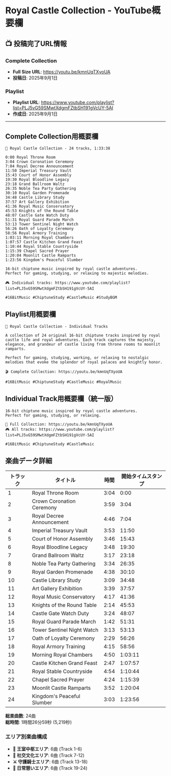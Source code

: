 # Royal Castle Collection - YouTube概要欄

## 📺 投稿完了URL情報

### Complete Collection
- **Full Size URL**: https://youtu.be/kmnUqTXyoUA
- **投稿日**: 2025年9月1日

### Playlist
- **Playlist URL**: https://www.youtube.com/playlist?list=PLJ5vG59SMwtXdgmFZtbSH191gVcUY-5AI
- **作成日**: 2025年9月1日

---

## Complete Collection用概要欄

```
🎵 Royal Castle Collection - 24 tracks, 1:33:38

0:00 Royal Throne Room
3:04 Crown Coronation Ceremony
7:04 Royal Decree Announcement
11:50 Imperial Treasury Vault
15:43 Court of Honor Assembly
19:30 Royal Bloodline Legacy
23:18 Grand Ballroom Waltz
26:35 Noble Tea Party Gathering
30:10 Royal Garden Promenade
34:48 Castle Library Study
37:57 Art Gallery Exhibition
41:36 Royal Music Conservatory
45:53 Knights of the Round Table
48:07 Castle Gate Watch Duty
51:31 Royal Guard Parade March
53:13 Tower Sentinel Night Watch
56:26 Oath of Loyalty Ceremony
58:56 Royal Armory Training
1:03:11 Morning Royal Chambers
1:07:57 Castle Kitchen Grand Feast
1:10:44 Royal Stable Countryside
1:15:39 Chapel Sacred Prayer
1:20:04 Moonlit Castle Ramparts
1:23:56 Kingdom's Peaceful Slumber

16-bit chiptune music inspired by royal castle adventures. 
Perfect for gaming, studying, or relaxing to majestic melodies.

🎮 Individual tracks: https://www.youtube.com/playlist?list=PLJ5vG59SMwtXdgmFZtbSH191gVcUY-5AI

#16BitMusic #ChiptuneStudy #CastleMusic #StudyBGM
```

## Playlist用概要欄

```
🎵 Royal Castle Collection - Individual Tracks

A collection of 24 original 16-bit chiptune tracks inspired by royal castle life and royal adventures. Each track captures the majesty, elegance, and grandeur of castle living from throne rooms to moonlit ramparts.

Perfect for gaming, studying, working, or relaxing to nostalgic melodies that evoke the splendor of royal palaces and knightly honor.

🎬 Complete Collection: https://youtu.be/kmnUqTXyoUA

#16BitMusic #ChiptuneStudy #CastleMusic #RoyalMusic
```

## Individual Track用概要欄（統一版）

```
16-bit chiptune music inspired by royal castle adventures.
Perfect for gaming, studying, or relaxing.

🎵 Full Collection: https://youtu.be/kmnUqTXyoUA
🎮 All tracks: https://www.youtube.com/playlist?list=PLJ5vG59SMwtXdgmFZtbSH191gVcUY-5AI

#16BitMusic #ChiptuneStudy #CastleMusic
```

## 楽曲データ詳細

| トラック | タイトル | 時間 | 開始タイムスタンプ |
|---------|---------|------|------------------|
| 1 | Royal Throne Room | 3:04 | 0:00 |
| 2 | Crown Coronation Ceremony | 3:59 | 3:04 |
| 3 | Royal Decree Announcement | 4:46 | 7:04 |
| 4 | Imperial Treasury Vault | 3:53 | 11:50 |
| 5 | Court of Honor Assembly | 3:46 | 15:43 |
| 6 | Royal Bloodline Legacy | 3:48 | 19:30 |
| 7 | Grand Ballroom Waltz | 3:17 | 23:18 |
| 8 | Noble Tea Party Gathering | 3:34 | 26:35 |
| 9 | Royal Garden Promenade | 4:38 | 30:10 |
| 10 | Castle Library Study | 3:09 | 34:48 |
| 11 | Art Gallery Exhibition | 3:39 | 37:57 |
| 12 | Royal Music Conservatory | 4:17 | 41:36 |
| 13 | Knights of the Round Table | 2:14 | 45:53 |
| 14 | Castle Gate Watch Duty | 3:24 | 48:07 |
| 15 | Royal Guard Parade March | 1:42 | 51:31 |
| 16 | Tower Sentinel Night Watch | 3:13 | 53:13 |
| 17 | Oath of Loyalty Ceremony | 2:29 | 56:26 |
| 18 | Royal Armory Training | 4:15 | 58:56 |
| 19 | Morning Royal Chambers | 4:50 | 1:03:11 |
| 20 | Castle Kitchen Grand Feast | 2:47 | 1:07:57 |
| 21 | Royal Stable Countryside | 4:54 | 1:10:44 |
| 22 | Chapel Sacred Prayer | 4:24 | 1:15:39 |
| 23 | Moonlit Castle Ramparts | 3:52 | 1:20:04 |
| 24 | Kingdom's Peaceful Slumber | 3:03 | 1:23:56 |

**総楽曲数**: 24曲  
**総時間**: 1時間26分59秒 (5,219秒)

### エリア別楽曲構成
- **🏰 王室中枢エリア**: 6曲 (Track 1-6)
- **💃 社交文化エリア**: 6曲 (Track 7-12)  
- **⚔️ 守護騎士エリア**: 6曲 (Track 13-18)
- **🌙 日常憩いエリア**: 6曲 (Track 19-24)